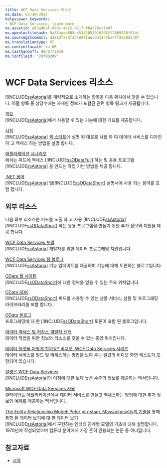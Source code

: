 ```yaml
---
title: WCF Data Services 리소스
ms.date: 03/30/2017
helpviewer_keywords:
- WCF Data Services, learn more
ms.assetid: e63a9baf-699c-42e2-b11f-fba57bcc14df
ms.openlocfilehash: 9a354eab885de518105f9162652f2809818f63af
ms.sourcegitcommit: d2e1dfa7ef2d4e9ffae3d431cf6a4ffd9c8d378f
ms.translationtype: MT
ms.contentlocale: ko-KR
ms.lasthandoff: 09/07/2019
ms.locfileid: "70790209"
---
```

# <a name="wcf-data-services-resources"></a>WCF Data Services 리소스
[!INCLUDE[ssAstoria](../../../../includes/ssastoria-md.md)]를 개략적으로 소개하는 항목을 다음 위치에서 찾을 수 있습니다. 이들 항목 중 상당수에는 자세한 정보가 포함된 관련 항목 링크가 제공됩니다.  
  
 [개요](wcf-data-services-overview.md)  
 [!INCLUDE[ssAstoria](../../../../includes/ssastoria-md.md)]에서 사용할 수 있는 기능에 대한 개요를 제공합니다.  
  
 [시작](../adonet/ef/getting-started.md)  
 [!INCLUDE[ssAstoria](../../../../includes/ssastoria-md.md)] [퀵 스타트](quickstart-wcf-data-services.md)에 설명 된 대로를 사용 하 여 데이터 서비스를 디자인 하 고 액세스 하는 방법을 설명 합니다.  
  
 [애플리케이션 시나리오](application-scenarios-wcf-data-services.md)  
 에서는 피드에 액세스 [!INCLUDE[ssODataFull](../../../../includes/ssodatafull-md.md)] 하는 및 응용 프로그램 [!INCLUDE[ssAstoria](../../../../includes/ssastoria-md.md)] 을 만드는 작업 기반 방법을 제공 합니다.  
  
 [.NET 용어](../../../standard/glossary.md)  
 [!INCLUDE[ssAstoria](../../../../includes/ssastoria-md.md)] 및[!INCLUDE[ssODataShort](../../../../includes/ssodatashort-md.md)] 설명서에 사용 되는 용어를 포함 합니다.  
  
## <a name="external-resources"></a>외부 리소스  
 다음 외부 리소스는 피드를 노출 하 고 사용 [!INCLUDE[ssAstoria](../../../../includes/ssastoria-md.md)] [!INCLUDE[ssODataShort](../../../../includes/ssodatashort-md.md)] 하는 응용 프로그램을 만들기 위한 추가 정보와 지원을 제공 합니다.  
  
 [WCF Data Services 포럼](https://go.microsoft.com/fwlink/?LinkId=150512)  
 [!INCLUDE[ssAstoria](../../../../includes/ssastoria-md.md)] 개발자를 위한 데이터 프로그래밍 지원입니다.  
  
 [WCF Data Services 팀 블로그](https://go.microsoft.com/fwlink/?LinkId=150511)  
 [!INCLUDE[ssAstoria](../../../../includes/ssastoria-md.md)] 기능 업데이트를 제공하며 기능에 대해 토론하는 블로그입니다.  
  
 [OData 웹 사이트](https://go.microsoft.com/fwlink/?LinkID=184554)  
 [!INCLUDE[ssODataShort](../../../../includes/ssodatashort-md.md)]에 대한 정보를 얻을 수 있는 주요 위치입니다.  
  
 [OData SDK](https://go.microsoft.com/fwlink/?LinkID=185248)  
 [!INCLUDE[ssODataShort](../../../../includes/ssodatashort-md.md)] 피드를 사용할 수 있는 샘플 서비스, 샘플 및 프로그래밍 라이브러리를 포함 합니다.  
  
 [OData 블로그](https://go.microsoft.com/fwlink/?LinkId=185868)  
 프로그래밍에 대 한 [!INCLUDE[ssODataShort](../../../../includes/ssodatashort-md.md)] 토론이 포함 된 블로그입니다.  
  
 [데이터 액세스 및 저장소 개발자 센터](https://go.microsoft.com/fwlink/?LinkId=91903)  
 데이터 작업을 위한 정보와 리소스를 찾을 수 있는 중앙 위치입니다.  
  
 [데이터 플랫폼 어떻게 할까요? 비디오: WCF Data Services 시리즈](https://go.microsoft.com/fwlink/?LinkId=124600)  
 데이터 서비스를 빌드 및 액세스하는 방법을 보여 주는 일련의 비디오 화면 캐스트가 포함되어 있습니다.  
  
 [설명은 WCF Data Services](https://go.microsoft.com/fwlink/?LinkID=131074)  
 [!INCLUDE[ssAstoria](../../../../includes/ssastoria-md.md)]의 이점에 대한 보다 높은 수준의 정보를 제공하는 백서입니다.  
  
 [Microsoft WCF Data Services 사용](https://go.microsoft.com/fwlink/?LinkID=131075)  
 클라이언트 애플리케이션에서 데이터 서비스를 만들고 액세스하는 방법에 대한 추가 정보와 예제를 제공하는 백서입니다.  
  
 [The Entity-Relationship Model: Peter pin-shan, Massachusetts의 기술을](https://go.microsoft.com/fwlink/?LinkId=91909) 통해 통합 된 데이터 보기에 대 한 데이터 보기  
 [!INCLUDE[ssAstoria](../../../../includes/ssastoria-md.md)]에서 구현하는 엔터티 관계형 모델의 기초에 대해 설명합니다. 1976년에 작성되었으며 컴퓨터 분야에서 가장 흔히 인용되는 논문 중 하나입니다.  
  
## <a name="see-also"></a>참고자료

- [시작](getting-started-with-wcf-data-services.md)
